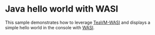 # Java hello world with WASI

This sample demonstrates how to leverage [TeaVM-WASI](https://github.com/fermyon/teavm-wasi) and displays a simple hello world in the console with [WASI](https://wasi.dev/).
